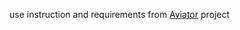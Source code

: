 use instruction and requirements from <a href="https://github.com/RedBuld/Aviator">Aviator</a> project
